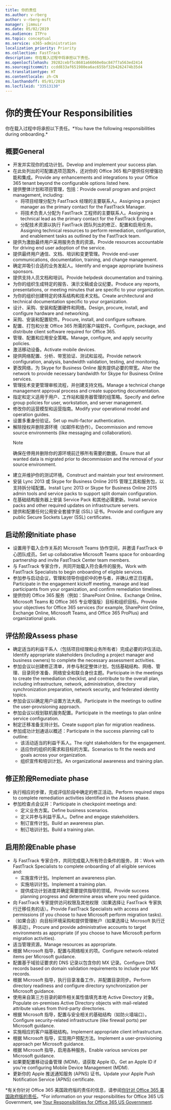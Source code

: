 ```yaml
---
title: 你的责任
ms.author: v-rberg
author: v-rberg-msft
manager: jimmuir
ms.date: 05/02/2019
ms.audience: ITPro
ms.topic: conceptual
ms.service: o365-administration
localization_priority: Priority
ms.collection: FastTrack
description: 你在载入过程中将承担以下责任。
ms.openlocfilehash: 39282cebf5c8681a66060e0ac847f7a563ed2414
ms.sourcegitcommit: ccdd833af651980ea6ac655bf32b4262474b35d4
ms.translationtype: HT
ms.contentlocale: zh-CN
ms.lasthandoff: 05/01/2019
ms.locfileid: "33513130"
---
```

# <a name="your-responsibilities"></a><span data-ttu-id="7656b-103">你的责任</span><span class="sxs-lookup"><span data-stu-id="7656b-103">Your Responsibilities</span></span>

<span data-ttu-id="7656b-104">你在载入过程中将承担以下责任。\*</span><span class="sxs-lookup"><span data-stu-id="7656b-104">You have the following responsibilities during onboarding.\*</span></span>
  
## <a name="general"></a><span data-ttu-id="7656b-105">概要</span><span class="sxs-lookup"><span data-stu-id="7656b-105">General</span></span>

- <span data-ttu-id="7656b-106">开发并实现你的成功计划。</span><span class="sxs-lookup"><span data-stu-id="7656b-106">Develop and implement your success plan.</span></span>
- <span data-ttu-id="7656b-107">在此处列出的可配置选项范围外，还对你的 Office 365 租户提供任何增强功能和集成。</span><span class="sxs-lookup"><span data-stu-id="7656b-107">Provide any enhancements and integrations to your Office 365 tenant beyond the configurable options listed here.</span></span>  
- <span data-ttu-id="7656b-108">提供整体计划和项目管理，包括：</span><span class="sxs-lookup"><span data-stu-id="7656b-108">Provide overall program and project management, including:</span></span> 
  - <span data-ttu-id="7656b-109">将项目经理分配为 FastTrack 经理的主要联系人。</span><span class="sxs-lookup"><span data-stu-id="7656b-109">Assigning a project manager as the primary contact for the FastTrack Manager.</span></span>
  - <span data-ttu-id="7656b-110">将技术负责人分配为 FastTrack 工程师的主要联系人。</span><span class="sxs-lookup"><span data-stu-id="7656b-110">Assigning a technical lead as the primary contact for the FastTrack Engineer.</span></span>
  - <span data-ttu-id="7656b-111">分配技术资源以执行 FastTrack 团队列出的修正、配置和启用任务。</span><span class="sxs-lookup"><span data-stu-id="7656b-111">Assigning technical resources to perform remediation, configuration, and enablement tasks as outlined by the FastTrack team.</span></span> 
- <span data-ttu-id="7656b-112">提供为激励最终用户采用服务负责的资源。</span><span class="sxs-lookup"><span data-stu-id="7656b-112">Provide resources accountable for driving end user adoption of the service.</span></span> 
- <span data-ttu-id="7656b-113">提供最终用户通信、文档、培训和变更管理。</span><span class="sxs-lookup"><span data-stu-id="7656b-113">Provide end-user communications, documentation, training, and change management.</span></span>
- <span data-ttu-id="7656b-114">确定并吸引合适的业务发起人。</span><span class="sxs-lookup"><span data-stu-id="7656b-114">Identify and engage appropriate business sponsors.</span></span>  
- <span data-ttu-id="7656b-115">提供支持人员文档和培训。</span><span class="sxs-lookup"><span data-stu-id="7656b-115">Provide helpdesk documentation and training.</span></span>  
- <span data-ttu-id="7656b-116">为你的组织生成特定的报告、演示文稿或会议纪要。</span><span class="sxs-lookup"><span data-stu-id="7656b-116">Produce any reports, presentations, or meeting minutes that are specific to your organization.</span></span> 
- <span data-ttu-id="7656b-117">为你的组织创建特定的体系结构和技术文档。</span><span class="sxs-lookup"><span data-stu-id="7656b-117">Create architectural and technical documentation specific to your organization.</span></span>   
- <span data-ttu-id="7656b-118">设计、采购、安装和配置硬件和网络。</span><span class="sxs-lookup"><span data-stu-id="7656b-118">Design, procure, install, and configure hardware and networking.</span></span>   
- <span data-ttu-id="7656b-119">采购、安装和配置软件。</span><span class="sxs-lookup"><span data-stu-id="7656b-119">Procure, install, and configure software.</span></span>  
- <span data-ttu-id="7656b-120">配置、打包和分发 Office 365 所需的客户端软件。</span><span class="sxs-lookup"><span data-stu-id="7656b-120">Configure, package, and distribute client software required for Office 365.</span></span>  
- <span data-ttu-id="7656b-121">管理、配置和应用安全策略。</span><span class="sxs-lookup"><span data-stu-id="7656b-121">Manage, configure, and apply security policies.</span></span>
- <span data-ttu-id="7656b-122">激活移动设备。</span><span class="sxs-lookup"><span data-stu-id="7656b-122">Activate mobile devices.</span></span>
- <span data-ttu-id="7656b-123">提供网络配置、分析、带宽验证、测试和监视。</span><span class="sxs-lookup"><span data-stu-id="7656b-123">Provide network configuration, analysis, bandwidth validation, testing, and monitoring.</span></span> 
- <span data-ttu-id="7656b-124">更改网络，为 Skype for Business Online 服务提供必要的带宽。</span><span class="sxs-lookup"><span data-stu-id="7656b-124">Alter the network to provide necessary bandwidth for Skype for Business Online services.</span></span> 
- <span data-ttu-id="7656b-125">管理技术变更管理审核流程，并创建支持文档。</span><span class="sxs-lookup"><span data-stu-id="7656b-125">Manage a technical change management approval process and create supporting documentation.</span></span>  
- <span data-ttu-id="7656b-126">指定和定义适用于用户、工作站和服务器管理的组策略。</span><span class="sxs-lookup"><span data-stu-id="7656b-126">Specify and define group policies for user, workstation, and server management.</span></span> 
- <span data-ttu-id="7656b-127">修改你的运营模型和运营指南。</span><span class="sxs-lookup"><span data-stu-id="7656b-127">Modify your operational model and operation guides.</span></span> 
- <span data-ttu-id="7656b-128">设置多重身份验证。</span><span class="sxs-lookup"><span data-stu-id="7656b-128">Set up multi-factor authentication.</span></span>  
- <span data-ttu-id="7656b-129">解除授权并删除源环境（如邮件和协作）。</span><span class="sxs-lookup"><span data-stu-id="7656b-129">Decommission and remove source environments (like messaging and collaboration).</span></span> 
    > [!NOTE]
    > <span data-ttu-id="7656b-130">确保在停用并删除你的源环境前迁移所有需要的数据。</span><span class="sxs-lookup"><span data-stu-id="7656b-130">Ensure that all wanted data is migrated prior to decommission and the removal of your source environment.</span></span> 
- <span data-ttu-id="7656b-131">建立并维护你的测试环境。</span><span class="sxs-lookup"><span data-stu-id="7656b-131">Construct and maintain your test environment.</span></span>  
- <span data-ttu-id="7656b-132">安装 Lync 2013 或 Skype for Business Online 2015 管理工具和服务包，以支持拆分域配置。</span><span class="sxs-lookup"><span data-stu-id="7656b-132">Install Lync 2013 or Skype for Business Online 2015 admin tools and service packs to support split domain configuration.</span></span>
- <span data-ttu-id="7656b-133">在基础结构服务器上安装 Service Pack 和其他必需更新。</span><span class="sxs-lookup"><span data-stu-id="7656b-133">Install service packs and other required updates on infrastructure servers.</span></span> 
- <span data-ttu-id="7656b-134">提供和配置任何公用安全套接字层 (SSL) 证书。</span><span class="sxs-lookup"><span data-stu-id="7656b-134">Provide and configure any public Secure Sockets Layer (SSL) certificates.</span></span> 
    
## <a name="initiate-phase"></a><span data-ttu-id="7656b-135">启动阶段</span><span class="sxs-lookup"><span data-stu-id="7656b-135">Initiate phase</span></span>

- <span data-ttu-id="7656b-136">设置用于载入合作关系的 Microsoft Teams 协作空间，并邀请 FastTrack 中心团队成员。</span><span class="sxs-lookup"><span data-stu-id="7656b-136">Set up collaborative Microsoft Teams space for onboarding partnership and invite FastTrack Center team members.</span></span>   
- <span data-ttu-id="7656b-137">与 FastTrack 专家合作，共同开始载入符合条件的服务。</span><span class="sxs-lookup"><span data-stu-id="7656b-137">Work with FastTrack Specialists to begin onboarding of eligible services.</span></span>    
- <span data-ttu-id="7656b-138">参加参与启动会议，管理和领导你组织中的参与者，并确认修正日程表。</span><span class="sxs-lookup"><span data-stu-id="7656b-138">Participate in the engagement kickoff meeting, manage and lead participants from your organization, and confirm remediation timelines.</span></span>   
- <span data-ttu-id="7656b-139">提供你的 Office 365 服务（例如：SharePoint Online、Exchange Online、Microsoft Teams 和 Office 365 专业增强版）目标和组织目标。</span><span class="sxs-lookup"><span data-stu-id="7656b-139">Provide your objectives for Office 365 services (for example, SharePoint Online, Exchange Online, Microsoft Teams, and Office 365 ProPlus) and organizational goals.</span></span>
    
## <a name="assess-phase"></a><span data-ttu-id="7656b-140">评估阶段</span><span class="sxs-lookup"><span data-stu-id="7656b-140">Assess phase</span></span>

- <span data-ttu-id="7656b-141">确定适当的利益干系人（包括项目经理和业务所有者）完成必要的评估活动。</span><span class="sxs-lookup"><span data-stu-id="7656b-141">Identify appropriate stakeholders (including a project manager and business owners) to complete the necessary assessment activities.</span></span>    
- <span data-ttu-id="7656b-142">参加会议以创建修正清单，并参与制定整体计划，包括基础结构、网络、管理、目录同步准备、网络安全和联合身份主题。</span><span class="sxs-lookup"><span data-stu-id="7656b-142">Participate in the meetings to create the remediation checklist, and contribute to the overall plan, including infrastructure, network, administration, directory synchronization preparation, network security, and federated identity topics.</span></span>   
- <span data-ttu-id="7656b-143">参加会议以确定用户设置方法大纲。</span><span class="sxs-lookup"><span data-stu-id="7656b-143">Participate in the meetings to outline the user-provisioning approach.</span></span>  
- <span data-ttu-id="7656b-144">参加会议以规划联机服务配置。</span><span class="sxs-lookup"><span data-stu-id="7656b-144">Participate in the meetings to plan online service configuration.</span></span>    
- <span data-ttu-id="7656b-145">制定迁移准备支持计划。</span><span class="sxs-lookup"><span data-stu-id="7656b-145">Create support plan for migration readiness.</span></span> 
- <span data-ttu-id="7656b-146">参加成功计划通话以概述：</span><span class="sxs-lookup"><span data-stu-id="7656b-146">Participate in the success planning call to outline:</span></span>   
  - <span data-ttu-id="7656b-147">该活动适当的利益干系人。</span><span class="sxs-lookup"><span data-stu-id="7656b-147">The right stakeholders for the engagement.</span></span>  
  - <span data-ttu-id="7656b-148">适应你的组织的需求和目标的方案。</span><span class="sxs-lookup"><span data-stu-id="7656b-148">Scenarios to fit the needs and goals across your organization.</span></span>
  - <span data-ttu-id="7656b-149">组织宣传和培训计划。</span><span class="sxs-lookup"><span data-stu-id="7656b-149">An organizational awareness and training plan.</span></span>
    
## <a name="remediate-phase"></a><span data-ttu-id="7656b-150">修正阶段</span><span class="sxs-lookup"><span data-stu-id="7656b-150">Remediate phase</span></span>

- <span data-ttu-id="7656b-151">执行相应的步骤，完成评估阶段中确定的修正活动。</span><span class="sxs-lookup"><span data-stu-id="7656b-151">Perform required steps to complete remediation activities identified in the Assess phase.</span></span> 
- <span data-ttu-id="7656b-152">参加检查点会议并：</span><span class="sxs-lookup"><span data-stu-id="7656b-152">Participate in checkpoint meetings and:</span></span> 
  - <span data-ttu-id="7656b-153">定义业务方案。</span><span class="sxs-lookup"><span data-stu-id="7656b-153">Define business scenarios.</span></span>   
  - <span data-ttu-id="7656b-154">定义并参与利益干系人。</span><span class="sxs-lookup"><span data-stu-id="7656b-154">Define and engage stakeholders.</span></span>
  - <span data-ttu-id="7656b-155">制订宣传计划。</span><span class="sxs-lookup"><span data-stu-id="7656b-155">Build an awareness plan.</span></span> 
  - <span data-ttu-id="7656b-156">制订培训计划。</span><span class="sxs-lookup"><span data-stu-id="7656b-156">Build a training plan.</span></span>
    
## <a name="enable-phase"></a><span data-ttu-id="7656b-157">启用阶段</span><span class="sxs-lookup"><span data-stu-id="7656b-157">Enable phase</span></span>

- <span data-ttu-id="7656b-158">与 FastTrack 专家合作，共同完成载入所有符合条件的服务，并：</span><span class="sxs-lookup"><span data-stu-id="7656b-158">Work with FastTrack Specialists to complete onboarding of all eligible services and:</span></span>  
  - <span data-ttu-id="7656b-159">实施宣传计划。</span><span class="sxs-lookup"><span data-stu-id="7656b-159">Implement an awareness plan.</span></span>  
  - <span data-ttu-id="7656b-160">实施培训计划。</span><span class="sxs-lookup"><span data-stu-id="7656b-160">Implement a training plan.</span></span> 
  - <span data-ttu-id="7656b-161">提供成功计划进度并确定需要提供指导的领域。</span><span class="sxs-lookup"><span data-stu-id="7656b-161">Provide success planning progress and determine areas where you need guidance.</span></span>
- <span data-ttu-id="7656b-162">向 FastTrack 专家提供访问权限及其他权限（如果选择让 FastTrack 专家执行迁移任务的话）。</span><span class="sxs-lookup"><span data-stu-id="7656b-162">Provide FastTrack Specialists with access and permissions (if you choose to have Microsoft perform migration tasks).</span></span>  
- <span data-ttu-id="7656b-163">（如果合适）向目标环境采购和提供管理帐户（如果选择让 Microsoft 执行迁移活动）。</span><span class="sxs-lookup"><span data-stu-id="7656b-163">Procure and provide administrative accounts to target environments as appropriate (if you choose to have Microsoft perform migration activities).</span></span>   
- <span data-ttu-id="7656b-164">适当管理资源。</span><span class="sxs-lookup"><span data-stu-id="7656b-164">Manage resources as appropriate.</span></span>   
- <span data-ttu-id="7656b-165">根据 Microsoft 指导，配置与网络相关的项。</span><span class="sxs-lookup"><span data-stu-id="7656b-165">Configure network-related items per Microsoft guidance.</span></span>  
- <span data-ttu-id="7656b-166">配置基于域验证要求的 DNS 记录以包含你的 MX 记录。</span><span class="sxs-lookup"><span data-stu-id="7656b-166">Configure DNS records based on domain validation requirements to include your MX records.</span></span>   
- <span data-ttu-id="7656b-167">根据 Microsoft 指导，执行目录准备工作，并配置目录同步。</span><span class="sxs-lookup"><span data-stu-id="7656b-167">Perform directory readiness and configure directory synchronization per Microsoft guidance.</span></span>
- <span data-ttu-id="7656b-168">使用来自第三方目录的邮件相关属性值填充本地 Active Directory 对象。</span><span class="sxs-lookup"><span data-stu-id="7656b-168">Populate on-premises Active Directory objects with mail-related attribute values from third-party directories.</span></span>   
- <span data-ttu-id="7656b-169">根据 Microsoft 指导，配置与安全相关的基础结构（如防火墙端口）。</span><span class="sxs-lookup"><span data-stu-id="7656b-169">Configure security-related infrastructure (like firewall ports) per Microsoft guidance.</span></span>
- <span data-ttu-id="7656b-170">实施相应的客户端基础结构。</span><span class="sxs-lookup"><span data-stu-id="7656b-170">Implement appropriate client infrastructure.</span></span>  
- <span data-ttu-id="7656b-171">根据 Microsoft 指导，实现用户预配方法。</span><span class="sxs-lookup"><span data-stu-id="7656b-171">Implement a user-provisioning approach per Microsoft guidance.</span></span>  
- <span data-ttu-id="7656b-172">根据 Microsoft 指导，启用各种服务。</span><span class="sxs-lookup"><span data-stu-id="7656b-172">Enable various services per Microsoft guidance.</span></span>  
- <span data-ttu-id="7656b-173">如果要配置移动设备管理 (MDM)，请获取 Apple ID。</span><span class="sxs-lookup"><span data-stu-id="7656b-173">Get an Apple ID if you're configuring Mobile Device Management (MDM).</span></span>   
- <span data-ttu-id="7656b-174">更新你的 Apple 推送通知服务 (APNS) 证书。</span><span class="sxs-lookup"><span data-stu-id="7656b-174">Update your Apple Push Notification Service (APNS) certificate.</span></span>
    
<span data-ttu-id="7656b-175">\*有关你针对 Office 365 美国政府版的责任的信息，请参阅[你针对 Office 365 美国政府版的责任](US-Gov-appendix-your-responsibilities.md)。</span><span class="sxs-lookup"><span data-stu-id="7656b-175">\*For information on your responsibilities for Office 365 US Government, see [Your Responsibilities for Office 365 US Government](US-Gov-appendix-your-responsibilities.md).</span></span>
  

